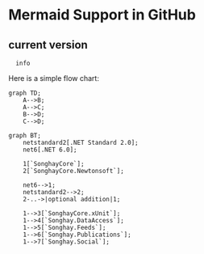 # Mermaid Support in GitHub

## current version

```mermaid
  info
```

Here is a simple flow chart:

```mermaid
graph TD;
    A-->B;
    A-->C;
    B-->D;
    C-->D;
```


```mermaid
graph BT;
    netstandard2[.NET Standard 2.0];
    net6[.NET 6.0];

    1[`SonghayCore`];
    2[`SonghayCore.Newtonsoft`];

    net6-->1;
    netstandard2-->2;
    2-..->|optional addition|1;

    1-->3[`SonghayCore.xUnit`];
    1-->4[`Songhay.DataAccess`];
    1-->5[`Songhay.Feeds`];
    1-->6[`Songhay.Publications`];
    1-->7[`Songhay.Social`];
```
